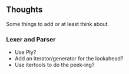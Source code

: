 ## Thoughts

Some things to add or at least think about.

### Lexer and Parser

 - Use Ply?
 - Add an iterator/generator for the lookahead?
 - Use itertools to do the peek-ing?
